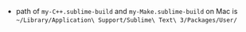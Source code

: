 - path of `my-C++.sublime-build` and `my-Make.sublime-build` on Mac is `~/Library/Application\ Support/Sublime\ Text\ 3/Packages/User/`

